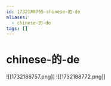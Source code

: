```yaml
---
id: 1732188755-chinese-的-de
aliases:
  - chinese-的-de
tags: []
---
```


# chinese-的-de
![[1732188757.png]]
![[1732188772.png]]
